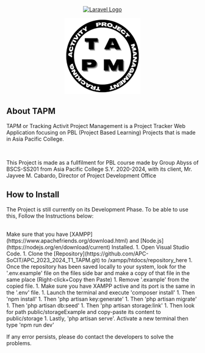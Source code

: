 <p align="center"><a href="https://laravel.com" target="_blank"><img src="https://raw.githubusercontent.com/laravel/art/master/logo-lockup/5%20SVG/2%20CMYK/1%20Full%20Color/laravel-logolockup-cmyk-red.svg" width="400" alt="Laravel Logo"></a></p>

<p align="center"><img src="public\storageExample\tapm-logo.png" width="200" alt="TAPM Logo"></p>

## About TAPM

<p>TAPM or Tracking Activit Project Management is a Project Tracker Web Application focusing on PBL (Project Based Learning) Projects that is made in Asia Pacific College.</p><br>
<p>This Project is made as a fullfilment for PBL course made by Group Abyss of BSCS-SS201 from Asia Pacific College S.Y. 2020-2024, with its client, Mr. Jayvee M. Cabardo, Director of Project Development Office</p>

## How to Install

<p>The Project is still currently on its Development Phase. To be able to use this, Follow the Instructions below:</p><br>
Make sure that you have [XAMPP](https://www.apachefriends.org/download.html) and [Node.js](https://nodejs.org/en/download/current) Installed.
1. Open Visual Studio Code.
1. Clone the [Repository](https://github.com/APC-SoCIT/APC_2023_2024_T1_TAPM.git) to /xampp/htdocs/repository_here
1. Once the repository has been saved locally to your system, look for the '.env.example' file on the files side bar and make a copy of that file in the same place (Right-click+Copy then Paste)
1. Remove '.example' from the copied file.
1. Make sure you have XAMPP active and its port is the same in the '.env' file.
1. Launch the terminal and execute 'composer install'
1. Then 'npm install'
1. Then 'php artisan key:generate'
1. Then 'php artisan migrate'
1. Then 'php artisan db:seed'
1. Then 'php artisan storage:link'
1. Then look for path public/storageExample and copy-paste its content to public/storage
1. Lastly, 'php artisan serve'. Activate a new terminal then type 'npm run dev'

<p>If any error persists, please do contact the developers to solve the problems.<p>